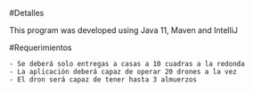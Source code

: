 
#Detalles

This program was developed using Java 11, Maven and IntelliJ


#Requerimientos
```
- Se deberá solo entregas a casas a 10 cuadras a la redonda
- La aplicación deberá capaz de operar 20 drones a la vez
- El dron será capaz de tener hasta 3 almuerzos
```